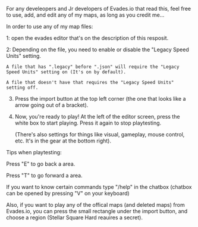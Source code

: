 


For any develeopers and Jr developers of Evades.io that read this, feel free to use, add, and edit any of my maps, as long as you credit me...


In order to use any of my map files:

1: open the evades editor that's on the description of this resposit.

2: Depending on the file, you need to enable or disable the "Legacy Speed Units" setting.

    A file that has ".legacy" before ".json" will require the "Legacy Speed Units" setting on (It's on by default).

    A file that doesn't have that requires the "Legacy Speed Units" setting off.

3. Press the import button at the top left corner (the one that looks like a arrow going out of a bracket).

4. Now, you're ready to play! At the left of the editor screen, press the white box to start playing. Press it again to stop playtesting.

   (There's also settings for things like visual, gameplay, mouse control, etc. It's in the gear at the bottom right).


Tips when playtesting:

Press "E" to go back a area.

Press "T" to go forward a area.

If you want to know certain commands type "/help" in the chatbox (chatbox can be opened by pressing "V" on your keyboard)





Also, if you want to play any of the offical maps (and deleted maps) from Evades.io, you can press the small rectangle under the import button, and choose a region (Stellar Square Hard reauires a secret).




